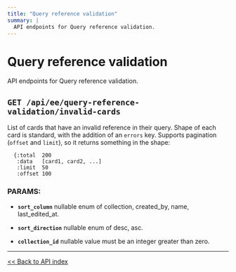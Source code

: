 ```yaml
---
title: "Query reference validation"
summary: |
  API endpoints for Query reference validation.
---
```


# Query reference validation

API endpoints for Query reference validation.

## `GET /api/ee/query-reference-validation/invalid-cards`

List of cards that have an invalid reference in their query. Shape of each card is standard, with the addition of an
  `errors` key. Supports pagination (`offset` and `limit`), so it returns something in the shape:

  ```
    {:total  200
     :data   [card1, card2, ...]
     :limit  50
     :offset 100
  ```

### PARAMS:

-  **`sort_column`** nullable enum of collection, created_by, name, last_edited_at.

-  **`sort_direction`** nullable enum of desc, asc.

-  **`collection_id`** nullable value must be an integer greater than zero.

---

[<< Back to API index](../../../api-documentation.md)